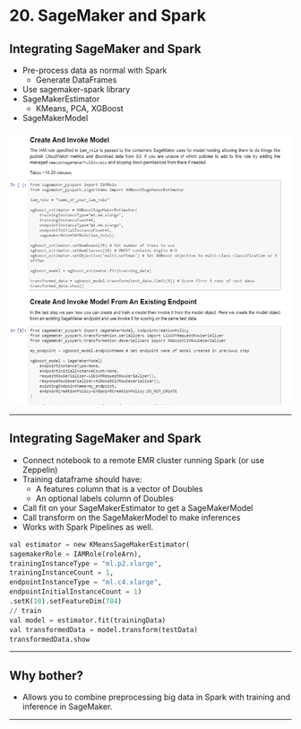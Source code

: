 # 20. SageMaker and Spark

## Integrating SageMaker and Spark

- Pre-process data as normal with Spark
    - Generate DataFrames
- Use sagemaker-spark library
- SageMakerEstimator
    - KMeans, PCA, XGBoost
- SageMakerModel

![20%20SageMaker%20and%20Spark%206c2f448b83c34ec88fcaf37d1aa064e0/Untitled.png](20%20SageMaker%20and%20Spark%206c2f448b83c34ec88fcaf37d1aa064e0/Untitled.png)

---

## Integrating SageMaker and Spark

- Connect notebook to a remote EMR cluster running Spark (or use Zeppelin)
- Training dataframe should have:
    - A features column that is a vector of Doubles
    - An optional labels column of Doubles
- Call fit on your SageMakerEstimator to get a SageMakerModel
- Call transform on the SageMakerModel to make inferences
- Works with Spark Pipelines as well.

```python
val estimator = new KMeansSageMakerEstimator(
sagemakerRole = IAMRole(roleArn),
trainingInstanceType = "ml.p2.xlarge",
trainingInstanceCount = 1,
endpointInstanceType = "ml.c4.xlarge",
endpointInitialInstanceCount = 1)
.setK(10).setFeatureDim(784)
// train
val model = estimator.fit(trainingData)
val transformedData = model.transform(testData)
transformedData.show
```

---

## Why bother?

- Allows you to combine preprocessing big data in Spark with training and inference in SageMaker.

---

##